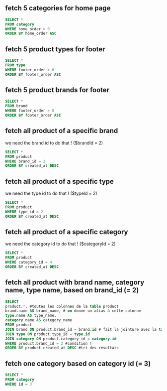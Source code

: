 ## fetch 5 categories for home page
```sql
SELECT * 
FROM category
WHERE home_order > 0 
ORDER BY home_order ASC
```

## fetch 5 product types for footer
```sql
SELECT * 
FROM type
WHERE footer_order > 0 
ORDER BY footer_order ASC
```

## fetch 5 product brands for footer
```sql
SELECT * 
FROM brand
WHERE footer_order > 0 
ORDER BY footer_order ASC
```

## fetch all product of a specific brand 
we need the brand id to do that ! ($brandId = 2)
```sql
SELECT *
FROM product 
WHERE brand_id = 2
ORDER BY created_at DESC
```

## fetch all product of a specific type 
we need the type id to do that ! ($typeId = 2)
```sql
SELECT *
FROM product 
WHERE type_id = 2
ORDER BY created_at DESC
```

## fetch all product of a specific category 
we need the category id to do that ! ($categoryId = 2)
```sql
SELECT *
FROM product 
WHERE category_id = 4
ORDER BY created_at DESC
```

## fetch all product with brand name, category name, type name, based on brand_id (= 2)
```sql
SELECT 
product.*, #toutes les colonnes de la table product
brand.name AS brand_name, # on donne un alias à cette colonne
type.name AS type_name,
category.name AS category_name
FROM product 
JOIN brand ON product.brand_id = brand.id # fait la jointure avec la table brand
JOIN type ON product.type_id = type.id
JOIN category ON product.category_id = category.id
WHERE product.brand_id = 2 #condition !
ORDER BY product.created_at DESC #tri des résultats
```

## fetch one category based on category id (= 3)
```sql
SELECT * 
FROM category 
WHERE id = 3
```